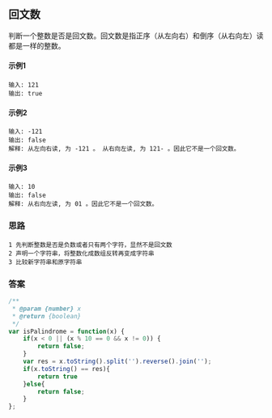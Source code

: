 ## 回文数
  判断一个整数是否是回文数。回文数是指正序（从左向右）和倒序（从右向左）读都是一样的整数。 
#### 示例1
    输入: 121
    输出: true
#### 示例2
    输入: -121
    输出: false
    解释: 从左向右读, 为 -121 。 从右向左读, 为 121- 。因此它不是一个回文数。
#### 示例3
    输入: 10
    输出: false
    解释: 从右向左读, 为 01 。因此它不是一个回文数。
### 思路
    1 先判断整数是否是负数或者只有两个字符，显然不是回文数
    2 声明一个字符串，将整数化成数组反转再变成字符串
    3 比较新字符串和原字符串
### 答案  
```  javascript
/**
 * @param {number} x
 * @return {boolean}
 */
var isPalindrome = function(x) {
    if(x < 0 || (x % 10 == 0 && x != 0)) {
        return false;
    }
    var res = x.toString().split('').reverse().join('');
    if(x.toString() == res){
        return true
    }else{
        return false;
    }  
};
```
